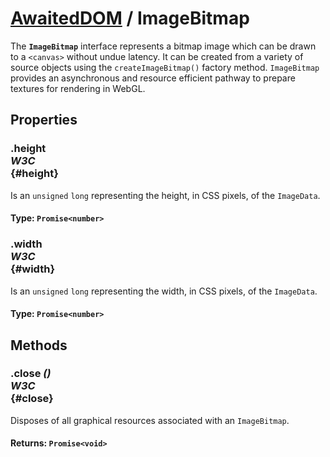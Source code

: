 # [AwaitedDOM](/docs/hero/basic-client/awaited-dom) <span>/</span> ImageBitmap

<div class='overview'>The <code><strong>ImageBitmap</strong></code> interface represents a bitmap image which can be drawn to a <code>&lt;canvas&gt;</code> without undue latency. It can be created from a variety of source objects using the <code>createImageBitmap()</code> factory method. <code>ImageBitmap</code> provides an asynchronous and resource efficient pathway to prepare textures for rendering in WebGL.</div>

## Properties

### .height <div class="specs"><i>W3C</i></div> {#height}

Is an <code>unsigned</code> <code>long</code> representing the height, in CSS pixels, of the <code>ImageData</code>.

#### **Type**: `Promise<number>`

### .width <div class="specs"><i>W3C</i></div> {#width}

Is an <code>unsigned</code> <code>long</code> representing the width, in CSS pixels, of the <code>ImageData</code>.

#### **Type**: `Promise<number>`

## Methods

### .close *()* <div class="specs"><i>W3C</i></div> {#close}


 <p>Disposes of all graphical resources associated with an <code>ImageBitmap</code>.</p>
 

#### **Returns**: `Promise<void>`
